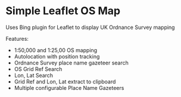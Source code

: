 # Simple Leaflet OS Map

Uses Bing plugin for Leaflet to display UK Ordnance Survey mapping 

Features:
* 1:50,000 and 1:25,00 OS mapping
* Autolocation with position tracking
* Ordnance Survey place name gazeteer search
* OS Grid Ref Search
* Lon, Lat Search
* Grid Ref and Lon, Lat extract to clipboard
* Multiple configurable Place Name Gazeteers
